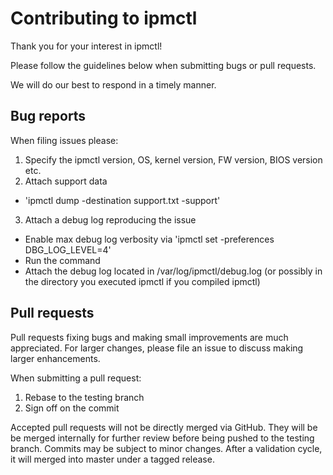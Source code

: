 # Contributing to ipmctl

Thank you for your interest in ipmctl!

Please follow the guidelines below when submitting bugs or pull requests.

We will do our best to respond in a timely manner.

## Bug reports
When filing issues please:

1. Specify the ipmctl version, OS, kernel version, FW version, BIOS version etc.
2. Attach support data
  - 'ipmctl dump -destination support.txt -support'
3. Attach a debug log reproducing the issue
  - Enable max debug log verbosity via 'ipmctl set -preferences DBG_LOG_LEVEL=4'
  - Run the command
  - Attach the debug log located in /var/log/ipmctl/debug.log (or possibly in
    the directory you executed ipmctl if you compiled ipmctl)

## Pull requests
Pull requests fixing bugs and making small improvements are much appreciated.
For larger changes, please file an issue to discuss making larger enhancements.

When submitting a pull request:

1. Rebase to the testing branch
2. Sign off on the commit

Accepted pull requests will not be directly merged via GitHub. They will be
be merged internally for further review before being pushed to the testing
branch. Commits may be subject to minor changes. After a validation cycle, it
will merged into master under a tagged release.
